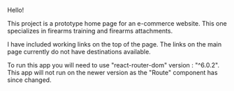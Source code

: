 Hello!

This project is a prototype home page for an e-commerce website. This one specializes in firearms training and firearms attachments. 

I have included working links on the top of the page. The links on the main page currently do not have destinations available.

To run this app you will need to use "react-router-dom" version : "^6.0.2". This app will not run on the newer version as the "Route" component has since changed.
